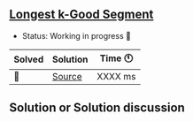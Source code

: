 ## [Longest k-Good Segment](https://codeforces.com/contest/616/problem/D?locale=en)

- Status: Working in progress :construction: 

Solved | Solution | Time :clock11: | 
--- | --- | --- | 
:construction:  | [Source](#TODO) | XXXX ms | 

## Solution or Solution discussion